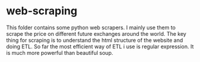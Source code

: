# web-scraping

This folder contains some python web scrapers.
I mainly use them to scrape the price on different future exchanges around the world.
The key thing for scraping is to understand the html structure of the website and doing ETL.
So far the most efficient way of ETL i use is regular expression.
It is much more powerful than beautiful soup.

